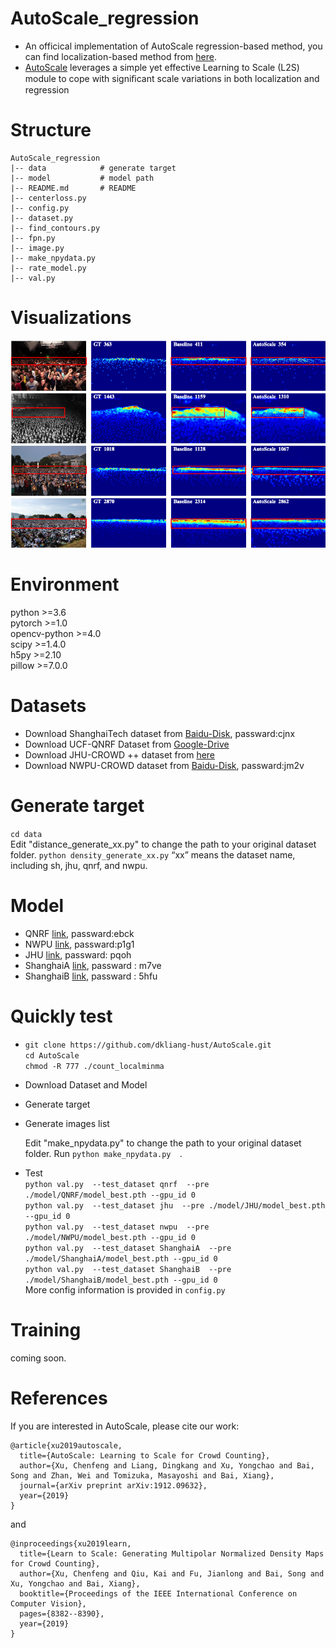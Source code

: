 # AutoScale_regression
* An officical implementation of AutoScale regression-based method, you can find localization-based method from [here](https://github.com/dkliang-hust/AutoScale_localization). 
* [AutoScale](https://arxiv.org/abs/1912.09632) leverages a simple yet effective Learning to Scale (L2S) module to cope with signiﬁcant scale variations in both localization and regression<br />

# Structure
```
AutoScale_regression
|-- data            # generate target
|-- model           # model path 
|-- README.md       # README
|-- centerloss.py           
|-- config.py          
|-- dataset.py       
|-- find_contours.py           
|-- fpn.py         
|-- image.py
|-- make_npydata.py
|-- rate_model.py
|-- val.py          
```

# Visualizations
![avatar](./images/result.png)

# Environment
python >=3.6 <br />
pytorch >=1.0 <br />
opencv-python >=4.0 <br />
scipy >=1.4.0 <br />
h5py >=2.10 <br />
pillow >=7.0.0

# Datasets
* Download ShanghaiTech dataset from [Baidu-Disk](https://pan.baidu.com/s/15WJ-Mm_B_2lY90uBZbsLwA), passward:cjnx <br />
* Download UCF-QNRF Dataset from  [Google-Drive](https://drive.google.com/file/d/1fLZdOsOXlv2muNB_bXEW6t-IS9MRziL6/view)
* Download JHU-CROWD ++  dataset from [here](http://www.crowd-counting.com/)
* Download NWPU-CROWD dataset from [Baidu-Disk](https://pan.baidu.com/s/1hzGULEkg2FyW8oHSGmxgiA), passward:jm2v

# Generate target
```cd data```<br />
Edit "distance_generate_xx.py" to change the path to your original dataset folder.
```python density_generate_xx.py```
“xx” means the dataset name, including sh, jhu, qnrf, and  nwpu.

# Model
* QNRF [link](https://pan.baidu.com/s/1lZ1hZ8Oz-YbKzxokLDw7lg), passward:ebck
* NWPU [link](https://pan.baidu.com/s/12V599ABxoUAyUAqfi92iYg), passward:p1g1
* JHU [link](https://pan.baidu.com/s/1iFFv_A0ut_UCnT02yKWsjQ), passward: pqoh
* ShanghaiA [link](https://pan.baidu.com/s/1dX8rv1YJm8IHRVN8gtP2Kg), passward : m7ve
* ShanghaiB [link](https://pan.baidu.com/s/1Q5XAs3Dc__1y5nAaZYwgrg), passward : 5hfu

# Quickly test
* ```git clone https://github.com/dkliang-hust/AutoScale.git```<br />
  ```cd AutoScale```<br />
  ```chmod -R 777 ./count_localminma```<br />

* Download Dataset and Model

* Generate target

* Generate images list

  Edit "make_npydata.py" to change the path to your original dataset folder.
  Run ```python make_npydata.py  ```.

* Test <br />
```python val.py  --test_dataset qnrf  --pre ./model/QNRF/model_best.pth --gpu_id 0```<br />
```python val.py  --test_dataset jhu  --pre ./model/JHU/model_best.pth --gpu_id 0```<br />
```python val.py  --test_dataset nwpu  --pre ./model/NWPU/model_best.pth --gpu_id 0```<br />
```python val.py  --test_dataset ShanghaiA  --pre ./model/ShanghaiA/model_best.pth --gpu_id 0```<br />
```python val.py  --test_dataset ShanghaiB  --pre ./model/ShanghaiB/model_best.pth --gpu_id 0```<br />
More config information is  provided in ```config.py  ```

# Training
coming soon.

# References
If you are interested in AutoScale, please cite our work:
```
@article{xu2019autoscale,
  title={AutoScale: Learning to Scale for Crowd Counting},
  author={Xu, Chenfeng and Liang, Dingkang and Xu, Yongchao and Bai, Song and Zhan, Wei and Tomizuka, Masayoshi and Bai, Xiang},
  journal={arXiv preprint arXiv:1912.09632},
  year={2019}
}
```
and
```
@inproceedings{xu2019learn,
  title={Learn to Scale: Generating Multipolar Normalized Density Maps for Crowd Counting},
  author={Xu, Chenfeng and Qiu, Kai and Fu, Jianlong and Bai, Song and Xu, Yongchao and Bai, Xiang},
  booktitle={Proceedings of the IEEE International Conference on Computer Vision},
  pages={8382--8390},
  year={2019}
}
```


